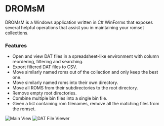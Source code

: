 # DROMsM
DROMsM is a Windows application written in C# WinForms that exposes several helpful operations that assist you in maintaining your romset collections.
### Features

- Open and view DAT files in a spreadsheet-like environment with column reordering, filtering and searching.
- Export filtered DAT files to CSV.
- Move similarly named roms out of the collection and only keep the best one.
- Move similarly named roms into their own directory.
- Move all ROMS from their subdirectories to the root directory.
- Remove empty root directories.
- Combine multiple bin files into a single bin file.
- Given a list containing rom filenames, remove all the matching files from the romset.

![Main View](https://i.imgur.com/1k91L9r.png)
![DAT File Viewer](https://i.imgur.com/Lf0ehkt.png)
